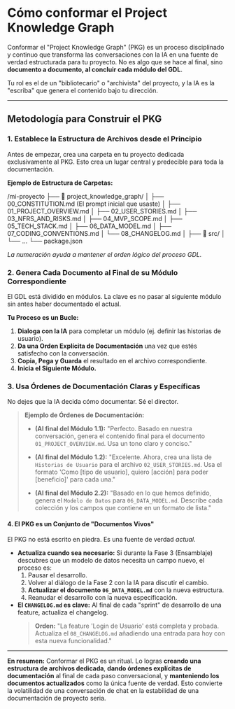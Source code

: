 # Cómo conformar el Project Knowledge Graph

Conformar el "Project Knowledge Graph" (PKG) es un proceso disciplinado y continuo que transforma las conversaciones con la IA en una fuente de verdad estructurada para tu proyecto. No es algo que se hace al final, sino **documento a documento, al concluir cada módulo del GDL**.

Tu rol es el de un "bibliotecario" o "archivista" del proyecto, y la IA es la "escriba" que genera el contenido bajo tu dirección.

---

## Metodología para Construir el PKG

### 1. **Establece la Estructura de Archivos desde el Principio**

Antes de empezar, crea una carpeta en tu proyecto dedicada exclusivamente al PKG. Esto crea un lugar central y predecible para toda la documentación.

**Ejemplo de Estructura de Carpetas:**

/mi-proyecto
├── 📂 project_knowledge_graph/
│   ├── 00_CONSTITUTION.md  (El prompt inicial que usaste)
│   ├── 01_PROJECT_OVERVIEW.md
│   ├── 02_USER_STORIES.md
│   ├── 03_NFRS_AND_RISKS.md
│   ├── 04_MVP_SCOPE.md
│   ├── 05_TECH_STACK.md
│   ├── 06_DATA_MODEL.md
│   ├── 07_CODING_CONVENTIONS.md
│   └── 08_CHANGELOG.md
│
├── 📂 src/
│   └── ...
└── package.json

*La numeración ayuda a mantener el orden lógico del proceso GDL.*

### 2. **Genera Cada Documento al Final de su Módulo Correspondiente**

El GDL está dividido en módulos. La clave es no pasar al siguiente módulo sin antes haber documentado el actual.

**Tu Proceso es un Bucle:**

1. **Dialoga con la IA** para completar un módulo (ej. definir las historias de usuario).
2. **Da una Orden Explícita de Documentación** una vez que estés satisfecho con la conversación.
3. **Copia, Pega y Guarda** el resultado en el archivo correspondiente.
4. **Inicia el Siguiente Módulo.**

### 3. **Usa Órdenes de Documentación Claras y Específicas**

No dejes que la IA decida cómo documentar. Sé el director.

> **Ejemplo de Órdenes de Documentación:**
>
> * **(Al final del Módulo 1.1):** "Perfecto. Basado en nuestra conversación, genera el contenido final para el documento `01_PROJECT_OVERVIEW.md`. Usa un tono claro y conciso."
>
> * **(Al final del Módulo 1.2):** "Excelente. Ahora, crea una lista de `Historias de Usuario` para el archivo `02_USER_STORIES.md`. Usa el formato 'Como [tipo de usuario], quiero [acción] para poder [beneficio]' para cada una."
>
> * **(Al final del Módulo 2.2):** "Basado en lo que hemos definido, genera el `Modelo de Datos` para `06_DATA_MODEL.md`. Describe cada colección y los campos que contiene en un formato de lista."

#### 4. **El PKG es un Conjunto de "Documentos Vivos"**

El PKG no está escrito en piedra. Es una fuente de verdad *actual*.

* **Actualiza cuando sea necesario:** Si durante la Fase 3 (Ensamblaje) descubres que un modelo de datos necesita un campo nuevo, el proceso es:
    1. Pausar el desarrollo.
    2. Volver al diálogo de la Fase 2 con la IA para discutir el cambio.
    3. **Actualizar el documento `06_DATA_MODEL.md`** con la nueva estructura.
    4. Reanudar el desarrollo con la nueva especificación.
* **El `CHANGELOG.md` es clave:** Al final de cada "sprint" de desarrollo de una feature, actualiza el changelog.
    > **Orden:** "La feature 'Login de Usuario' está completa y probada. Actualiza el `08_CHANGELOG.md` añadiendo una entrada para hoy con esta nueva funcionalidad."

---

**En resumen:** Conformar el PKG es un ritual. Lo logras **creando una estructura de archivos dedicada**, **dando órdenes explícitas de documentación** al final de cada paso conversacional, y **manteniendo los documentos actualizados** como la única fuente de verdad. Esto convierte la volatilidad de una conversación de chat en la estabilidad de una documentación de proyecto seria.
